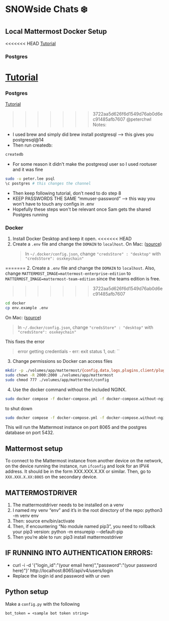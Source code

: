# SNOWside Chats ❄️

## Local Mattermost Docker Setup

<<<<<<< HEAD
[Tutorial](https://docs.mattermost.com/install/install-docker.html)

### Postgres

# [Tutorial](https://docs.mattermost.com/install/prepare-mattermost-database.html)

### Postgres

[Tutorial](https://docs.mattermost.com/install/prepare-mattermost-database.html)

> > > > > > > 3722aa5d626f6d1549d76ab0d6ec91485afb7607
> > > > > > > @peterchwl Notes:

- I used brew and simply did brew install postgresql —> this gives you postgresql@14
- Then run createdb:

```bash
createdb
```

- For some reason it didn't make the postgresql user so I used rootuser and it was fine

```bash
sudo -u peter.lee psql
\c postgres # this changes the channel
```

- Then keep following tutorial, don’t need to do step 8
- KEEP PASSWORDS THE SAME “mmuser-password” --> this way you won't have to touch any configs in .env
- Hopefully these steps won't be relevant once Sam gets the shared Postgres running

### Docker

1. Install Docker Desktop and keep it open.
   <<<<<<< HEAD
2. Create a `.env` file and change the `DOMAIN` to `localhost`.
   On Mac: ([source](https://stackoverflow.com/questions/76299173/getting-error-error-getting-credentials-err-exit-status-1-out-when-tr))
   > In `~/.docker/config.json`, change `"credsStore" : "desktop"` with `"credsStore": osxkeychain"`

======= 2. Create a `.env` file and change the `DOMAIN` to `localhost`. Also, change `MATTERMOST_IMAGE=mattermost-enterprise-edition` to `MATTERMOST_IMAGE=mattermost-team-edition` since the teams edition is free.

> > > > > > > 3722aa5d626f6d1549d76ab0d6ec91485afb7607

```bash
cd docker
cp env.example .env
```

On Mac: ([source](https://stackoverflow.com/questions/76299173/getting-error-error-getting-credentials-err-exit-status-1-out-when-tr))

> In `~/.docker/config.json`, change `"credsStore" : "desktop"` with `"credsStore": osxkeychain"`

This fixes the error

> error getting credentials - err: exit status 1, out: ``

3. Change permissions so Docker can access files

```bash
mkdir -p ./volumes/app/mattermost/{config,data,logs,plugins,client/plugins,bleve-indexes}
sudo chown -R 2000:2000 ./volumes/app/mattermost
sudo chmod 777 ./volumes/app/mattermost/config
```

4. Use the docker command without the included NGINX.

```bash
sudo docker compose -f docker-compose.yml -f docker-compose.without-nginx.yml up -d
```

to shut down

```bash
sudo docker compose -f docker-compose.yml -f docker-compose.without-nginx.yml down
```

This will run the Mattermost instance on port 8065 and the postgres database on port 5432.

## Mattermost setup

To connect to the Mattermost instance from another device on the network, on the device running the instance, run `ifconfig` and look for an IPV4 address. It should be in the form XXX.XXX.X.XX or similar. Then, go to `XXX.XXX.X.XX:8065` on the secondary device.

## MATTERMOSTDRIVER

1. The mattermostdriver needs to be installed on a venv
2. I named my venv “env” and it’s in the root directory of the repo: python3 -m venv env
3. Then: source env/bin/activate
4. Then, if encountering “No module named pip3”, you need to rollback your pip3 version: python -m ensurepip --default-pip
5. Then you’re able to run: pip3 install mattermostdriver

## IF RUNNING INTO AUTHENTICATION ERRORS:

- curl -i -d '{"login_id":"(your email here)","password":"(your password here)"}' http://localhost:8065/api/v4/users/login
- Replace the login id and password with ur own

## Python setup

Make a `config.py` with the following

```
bot_token = <sample bot token string>
```
